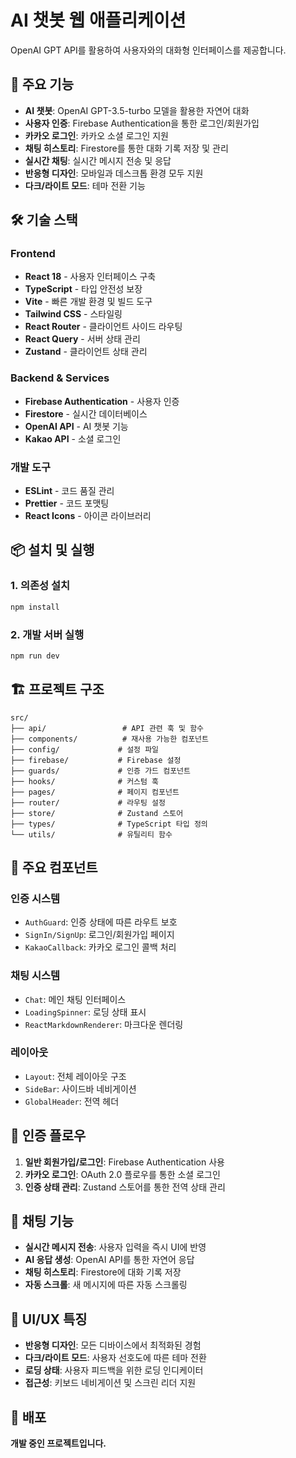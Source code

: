 # AI 챗봇 웹 애플리케이션

OpenAI GPT API를 활용하여 사용자와의 대화형 인터페이스를 제공합니다.

## 🚀 주요 기능

- **AI 챗봇**: OpenAI GPT-3.5-turbo 모델을 활용한 자연어 대화
- **사용자 인증**: Firebase Authentication을 통한 로그인/회원가입
- **카카오 로그인**: 카카오 소셜 로그인 지원
- **채팅 히스토리**: Firestore를 통한 대화 기록 저장 및 관리
- **실시간 채팅**: 실시간 메시지 전송 및 응답
- **반응형 디자인**: 모바일과 데스크톱 환경 모두 지원
- **다크/라이트 모드**: 테마 전환 기능

## 🛠️ 기술 스택

### Frontend

- **React 18** - 사용자 인터페이스 구축
- **TypeScript** - 타입 안전성 보장
- **Vite** - 빠른 개발 환경 및 빌드 도구
- **Tailwind CSS** - 스타일링
- **React Router** - 클라이언트 사이드 라우팅
- **React Query** - 서버 상태 관리
- **Zustand** - 클라이언트 상태 관리

### Backend & Services

- **Firebase Authentication** - 사용자 인증
- **Firestore** - 실시간 데이터베이스
- **OpenAI API** - AI 챗봇 기능
- **Kakao API** - 소셜 로그인

### 개발 도구

- **ESLint** - 코드 품질 관리
- **Prettier** - 코드 포맷팅
- **React Icons** - 아이콘 라이브러리

## 📦 설치 및 실행

### 1. 의존성 설치

```bash
npm install
```

### 2. 개발 서버 실행

```bash
npm run dev
```

## 🏗️ 프로젝트 구조

```
src/
├── api/                 # API 관련 훅 및 함수
├── components/          # 재사용 가능한 컴포넌트
├── config/             # 설정 파일
├── firebase/           # Firebase 설정
├── guards/             # 인증 가드 컴포넌트
├── hooks/              # 커스텀 훅
├── pages/              # 페이지 컴포넌트
├── router/             # 라우팅 설정
├── store/              # Zustand 스토어
├── types/              # TypeScript 타입 정의
└── utils/              # 유틸리티 함수
```

## 🔧 주요 컴포넌트

### 인증 시스템

- `AuthGuard`: 인증 상태에 따른 라우트 보호
- `SignIn/SignUp`: 로그인/회원가입 페이지
- `KakaoCallback`: 카카오 로그인 콜백 처리

### 채팅 시스템

- `Chat`: 메인 채팅 인터페이스
- `LoadingSpinner`: 로딩 상태 표시
- `ReactMarkdownRenderer`: 마크다운 렌더링

### 레이아웃

- `Layout`: 전체 레이아웃 구조
- `SideBar`: 사이드바 네비게이션
- `GlobalHeader`: 전역 헤더

## 🔐 인증 플로우

1. **일반 회원가입/로그인**: Firebase Authentication 사용
2. **카카오 로그인**: OAuth 2.0 플로우를 통한 소셜 로그인
3. **인증 상태 관리**: Zustand 스토어를 통한 전역 상태 관리

## 💬 채팅 기능

- **실시간 메시지 전송**: 사용자 입력을 즉시 UI에 반영
- **AI 응답 생성**: OpenAI API를 통한 자연어 응답
- **채팅 히스토리**: Firestore에 대화 기록 저장
- **자동 스크롤**: 새 메시지에 따른 자동 스크롤링

## 🎨 UI/UX 특징

- **반응형 디자인**: 모든 디바이스에서 최적화된 경험
- **다크/라이트 모드**: 사용자 선호도에 따른 테마 전환
- **로딩 상태**: 사용자 피드백을 위한 로딩 인디케이터
- **접근성**: 키보드 네비게이션 및 스크린 리더 지원

## 🚀 배포

**개발 중인 프로젝트입니다.**
